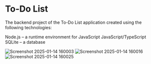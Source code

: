 # To-Do List
The backend project of the To-Do List application created using the following technologies:

Node.js – a runtime environment for JavaScript
JavaScript/TypeScript
SQLite – a database

![Screenshot 2025-01-14 160003](https://github.com/user-attachments/assets/a46139aa-e8e1-4fa5-919f-2e1ef4daa769)
![Screenshot 2025-01-14 160016](https://github.com/user-attachments/assets/e9ea0984-e443-4975-bf35-924130b02413)
![Screenshot 2025-01-14 160025](https://github.com/user-attachments/assets/f1e7d250-0599-4052-823e-a75c42d85c05)

